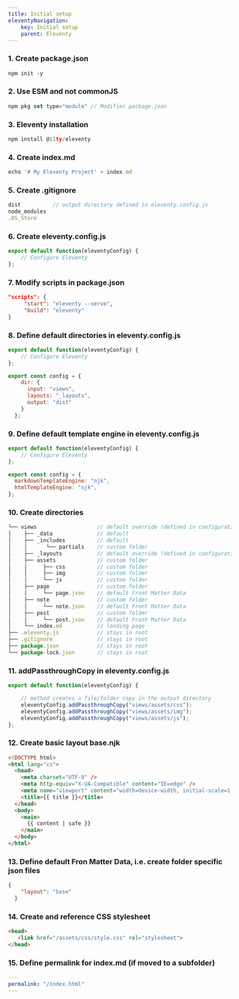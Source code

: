 ```yaml
---
title: Initial setup
eleventyNavigation:
    key: Initial setup
    parent: Eleventy
---
```

### 1. Create package.json
```html
npm init -y
```

### 2. Use ESM and not commonJS
```js
npm pkg set type="module" // Modifies package.json
```

### 3. Eleventy installation
```js
npm install @11ty/eleventy
```

### 4. Create index.md
```js
echo '# My Eleventy Project' > index.md
```

### 5. Create .gitignore
```js
dist          // output directory defined in eleventy.config.js
node_modules
.DS_Store
```

### 6. Create eleventy.config.js
```js
export default function(eleventyConfig) {
	// Configure Eleventy
};
```

### 7. Modify scripts in package.json
```json
"scripts": {
     "start": "eleventy --serve",
     "build": "eleventy"
}
```

### 8. Define default directories in eleventy.config.js
```js
export default function(eleventyConfig) {
	// Configure Eleventy
};

export const config = {
    dir: {
      input: "views",  
      layouts: "_layouts",
      output: "dist"
    }
  };
```

### 9. Define default template engine in eleventy.config.js
```js
export default function(eleventyConfig) {
	// Configure Eleventy
};

export const config = {
  markdownTemplateEngine: "njk",
  htmlTemplateEngine: "njk",
};
```

### 10. Create directories
```js
└── views                   // default override (defined in configuration)
│    ├── _data              // default
│    ├── _includes          // default
│    │      └── partials    // custom folder       
│    ├── _layouts           // default override (defined in configuration)
│    ├── assets             // custom folder 
│    │     ├── css          // custom folder 
│    │     ├── img          // custom folder 
│    │     └── js           // custom folder 
│    ├── page               // custom folder 
│    │     └── page.json    // default Front Matter Data 
│    ├── note               // custom folder 
│    │     └── note.json    // default Front Matter Data 
│    ├── post               // custom folder 
│    │     └── post.json    // default Front Matter Data 
│    └── index.md           // landing page
├── .eleventy.js            // stays in root
├── .gitignore              // stays in root
├── package.json            // stays in root
└── package-lock.json       // stays in root
```

### 11. addPassthroughCopy in eleventy.config.js
```js
export default function(eleventyConfig) {

    // method creates a file/folder copy in the output directory
	eleventyConfig.addPassthroughCopy("views/assets/css");
    eleventyConfig.addPassthroughCopy("views/assets/img");
    eleventyConfig.addPassthroughCopy("views/assets/js");
};
```

### 12. Create basic layout base.njk
```html
<!DOCTYPE html>
<html lang="cs">
  <head>
    <meta charset="UTF-8" />
    <meta http-equiv="X-UA-Compatible" content="IE=edge" />
    <meta name="viewport" content="width=device-width, initial-scale=1.0" />
    <title>{{ title }}</title> 
  </head>
  <body>
    <main>
      {{ content | safe }}    
    </main>
  </body>
</html>
```

### 13. Define default Fron Matter Data, i.e. create folder specific json files
```json
{
    "layout": "base" 
  }
```

### 14. Create and reference CSS stylesheet
```html
<head>
   <link href="/assets/css/style.css" rel="stylesheet"> 
</head>
```

### 15. Define permalink for index.md (if moved to a subfolder)
```yaml
---
permalink: "/index.html"
---
```
